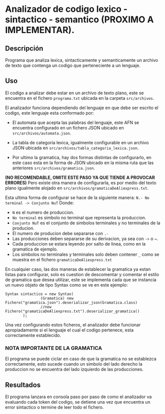 
# Analizador de codigo lexico - sintactico - semantico (PROXIMO A IMPLEMENTAR).

## Descripción

Programa que analiza lexica, sintacticamente y semanticamente un archivo de texto que contenga un codigo que perteneciente a un lenguaje.

## Uso

El codigo a analizar debe estar en un archivo de texto plano, este se encuentra en el fichero `programa.txt` ubicada en la carpeta `src/archivos`.

El analizador funciona dependiendo del lenguaje en que debe ser escrito el codigo, este lenguaje esta conformado por:

- El automata que acepta las palabras del lenguaje, este AFN se encuentra configurado en un fichero JSON ubicado en `src/archivos/automata.json`.

- La tabla de categoria lexica, igualmente configurable en un archivo JSON ubicada en `src/archivos/tabla_categoria_lexica.json`.

- Por ultimo la gramatica, hay dos formas distintas de configurarlo, en este caso esta en la forma de JSON ubicado en la misma ruta que las anteriores `src/archivos/gramatica.json`.

**(NO RECOMENDABLE, OMITE ESTE PASO YA QUE TIENDE A PROVOCAR ERRORES)**
Pero existe otra manera de configurarla, es por medio del texto plano igualmente alojado en `src/archivos/gramaticaDeAliexpress.txt`.

Esta ultima forma de configurar se hace de la siguiente manera: `N.- No terminal -> Conjunto NuT`
Donde:
- `N` es el numero de produccion.
- `No terminal` es simbolo no terminal que representa la produccion.
- `Conjunto NuT` es el conjunto de simbolos terminales y no terminales de la producion.
- El numero de producion debe separarse con `.-`
- Las producciones deben separarse de su derivacion, ya sea con `->` o `→`.
- Cada produccion se estara leyendo por salto de linea, como en la gramatica de ejemplo.
- Los simbolos no terminales y terminales solo deben contener `_` como se muestra en el fichero `gramaticaDeAliexpress.txt` 

En cualquier caso, las dos maneras de establecer la gramatica ya estan listas para configurar, solo es cuestion de descomentar y comentar el estilo de gramatica que desea utilizar, este se implementa cada que se instancia un nuevo objeto de tipo Syntax como se ve en este ejemplo:
```
Syntax sintactico = new Syntax(
                (Gramatica) new Fichero("gramatica.json").deserializar_json(Gramatica.class)
                //new Fichero("gramaticaDeAliexpress.txt").deserializar_gramatica()
        );
```
Una vez configurando estos ficheros, el analizador debe funcionar apropiadamente si el lenguaje el cual el codigo pertenece, esta correctamente establecido.

### NOTA IMPORTANTE DE LA GRAMATICA
El programa se puede ciclar en caso de que la gramatica no se establezca correctamente, esto sucede cuando un simbolo del lado derecho la produccion no se encuentra del lado izquierdo de las producciones.

## Resultados

El programa lanzara en consola paso por paso de como el analizador va evaluando cada token del codigo, se detiene una vez que encuentra un error sintactico o termine de leer todo el fichero.
